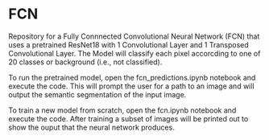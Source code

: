 # FCN
Repository for a Fully Connnected Convolutional Neural Network (FCN) that uses a pretrained ResNet18 with 1 Convolutional Layer and 1 Transposed Convolutional Layer.
The Model will classify each pixel accorcding to one of 20 classes or background (i.e., not classified).

To run the pretrained model, open the fcn_predictions.ipynb notebook and execute the code.
This will prompt the user for a path to an image and will output the semantic segmentation of the input image.


To train a new model from scratch, open the fcn.ipynb notebook and execute the code.
After training a subset of images will be printed out to show the ouput that the neural network produces.
